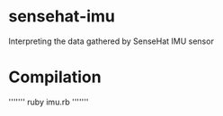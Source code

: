 # sensehat-imu
Interpreting the data gathered by SenseHat IMU sensor

# Compilation
'''''''
ruby imu.rb
'''''''
